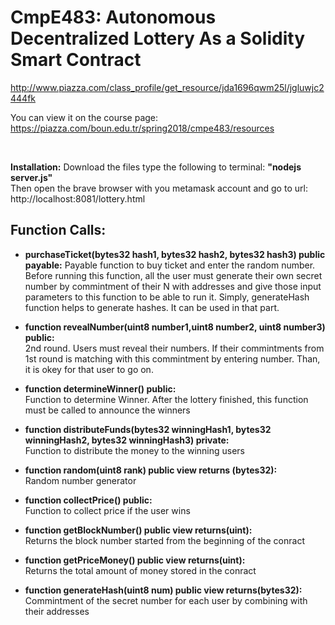 # CmpE483: Autonomous Decentralized Lottery As a Solidity Smart Contract

http://www.piazza.com/class_profile/get_resource/jda1696qwm25l/jgluwjc2444fk

You can view it on the course page: https://piazza.com/boun.edu.tr/spring2018/cmpe483/resources


<br>

<b>Installation:</b> Download the files type the following to terminal: <b>"nodejs server.js"</b> <br>
Then open the brave browser with you metamask account and go to url: http://localhost:8081/lottery.html

<h2>Function Calls:</h2>

+ <b>purchaseTicket(bytes32 hash1, bytes32 hash2, bytes32 hash3) public payable:</b> 
Payable function to buy ticket and enter the random number. Before running this function, all the user must generate their own secret number by commintment of their N with addresses and give those input parameters to this function to be able to run it. Simply, generateHash function helps to generate hashes. It can be used in that part.
  
+ <b>function revealNumber(uint8 number1,uint8 number2, uint8 number3) public:</b><br>
  2nd round. Users must reveal their numbers. If their commintments from 1st round is matching with this commintment by entering number. Than, it is okey for that user to go on.
  
+ <b>function determineWinner() public:</b><br>
  Function to determine Winner. After the lottery finished, this function must be called to announce the winners
  
+ <b>function distributeFunds(bytes32 winningHash1, bytes32 winningHash2, bytes32 winningHash3) private:</b><br>
  Function to distribute the money to the winning users
  
+ <b>function random(uint8 rank) public view returns (bytes32):</b><br>
  Random number generator
  
+ <b>function collectPrice() public:</b><br>
  Function to collect price if the user wins
  
+ <b>function getBlockNumber() public view returns(uint):</b><br>
  Returns the block number started from the beginning of the conract
  
+ <b>function getPriceMoney() public view returns(uint):</b><br>
  Returns the total amount of money stored in the conract
  
+ <b>function generateHash(uint8 num) public view returns(bytes32):</b><br>
  Commintment of the secret number for each user by combining with their addresses 

